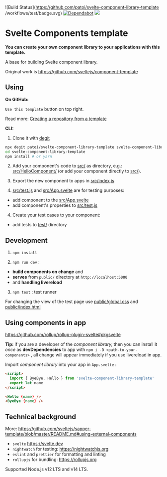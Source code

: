![Build Status](https://github.com/patoi/svelte-component-library-template
/workflows/test/badge.svg) [![Dependabot](https://badgen.net/badge/Dependabot/enabled/green?icon=dependabot)](https://dependabot.com/) ![](https://github.com/patoi/svelte-component-library-template/workflows/Auto%20merge%20Dependabot%20updates/badge.svg)

# Svelte Components template

**You can create your own component library to your applications with this template.**

A base for building Svelte component library.

Original work is https://github.com/sveltejs/component-template

## Using

**On GitHub:**

`Use this template` button on top right.

Read more: [Creating a repository from a template](https://help.github.com/en/articles/creating-a-repository-from-a-template)

**CLI:**

1. Clone it with [degit](https://github.com/Rich-Harris/degit)

```bash
npx degit patoi/svelte-component-library-template svelte-component-library-template
cd svelte-component-library-template
npm install # or yarn
```

2. Add your component's code to [src/](./src/) as directory, e.g.: [src/HelloComponent/](./src/HelloComponent/) (or add your component directly to [src/](./src/)).

3. Export the new component to apps in [src/index.js](./src/index.js)

4. [src/test.js](./src/test.js) and [src/App.svelte](./src/App.svelte) are for testing purposes:

-   add component to the [src/App.svelte](./src/App.svelte)
-   add component's properties to [src/test.js](./src/test.js)

4. Create your test cases to your component:

-   add tests to [test/](./test/) directory

## Development

1. `npm install`

2. `npm run dev` :

-   **build components on change** and
-   **serves** from `public/` directory at `http://localhost:5000`
-   and **handling livereload**

3. `npm test` : test runner

For changing the view of the test page use [public/global.css](./public/global.css) and [public/index.html](./public/index.html)

## Using components in app

https://github.com/rollup/rollup-plugin-svelte#pkgsvelte

**Tip:** if you are a developer of the _component library,_ then you can install it _once_ as **devDependencies** to app with `npm i -D <path-to-your-components>` , all change will appear immediately if you use livereload in app.

Import _component library_ into your app in `App.svelte` :

```html
<script>
  import { ByeBye, Hello } from 'svelte-component-library-template'
  export let name
</script>

<Hello {name} />
<ByeBye {name} />
```

## Technical background

More: https://github.com/sveltejs/sapper-template/blob/master/README.md#using-external-components

-   `svelte` https://svelte.dev
-   `nightwatch` for testing: https://nightwatchjs.org
-   `eslint` and `prettier` for formatting and linting
-   `rollupjs` for bundling: https://rollupjs.org

Supported Node.js v12 LTS and v14 LTS.
